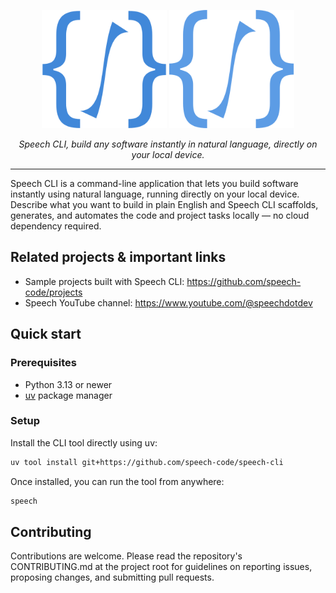 <p align="center">
 <img src="assets/logo-light.svg#gh-light-mode-only" style="width:200px">
  <img src="assets/logo-dark.svg#gh-dark-mode-only" style="width:200px">
</p>
<p align="center">
    <em>Speech CLI, build any software instantly in natural language, directly on your local device.</em>
</p>

---

Speech CLI is a command-line application that lets you build software instantly using natural language, running directly on your local device. Describe what you want to build in plain English and Speech CLI scaffolds, generates, and automates the code and project tasks locally — no cloud dependency required.

## Related projects & important links

- Sample projects built with Speech CLI: <https://github.com/speech-code/projects>
- Speech YouTube channel: <https://www.youtube.com/@speechdotdev>

## Quick start

### Prerequisites

- Python 3.13 or newer
- [uv](https://docs.astral.sh/uv/) package manager

### Setup

Install the CLI tool directly using uv:

```bash
uv tool install git+https://github.com/speech-code/speech-cli
```

Once installed, you can run the tool from anywhere:

```bash
speech
```

## Contributing

Contributions are welcome. Please read the repository's CONTRIBUTING.md at the project root for guidelines on reporting issues, proposing changes, and submitting pull requests.
